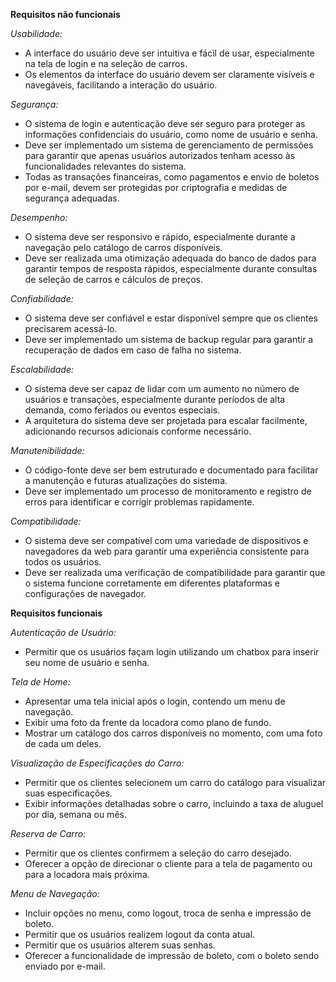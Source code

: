 <b>Requisitos não funcionais</b>

_Usabilidade:_
- A interface do usuário deve ser intuitiva e fácil de usar, especialmente na tela de login e na seleção de carros.
- Os elementos da interface do usuário devem ser claramente visíveis e navegáveis, facilitando a interação do usuário.

_Segurança:_
- O sistema de login e autenticação deve ser seguro para proteger as informações confidenciais do usuário, como nome de usuário e senha.
- Deve ser implementado um sistema de gerenciamento de permissões para garantir que apenas usuários autorizados tenham acesso às funcionalidades relevantes do sistema.
- Todas as transações financeiras, como pagamentos e envio de boletos por e-mail, devem ser protegidas por criptografia e medidas de segurança adequadas.

_Desempenho:_
- O sistema deve ser responsivo e rápido, especialmente durante a navegação pelo catálogo de carros disponíveis.
- Deve ser realizada uma otimização adequada do banco de dados para garantir tempos de resposta rápidos, especialmente durante consultas de seleção de carros e cálculos de preços.

_Confiabilidade:_
- O sistema deve ser confiável e estar disponível sempre que os clientes precisarem acessá-lo.
- Deve ser implementado um sistema de backup regular para garantir a recuperação de dados em caso de falha no sistema.

_Escalabilidade:_
- O sistema deve ser capaz de lidar com um aumento no número de usuários e transações, especialmente durante períodos de alta demanda, como feriados ou eventos especiais.
- A arquitetura do sistema deve ser projetada para escalar facilmente, adicionando recursos adicionais conforme necessário.

_Manutenibilidade:_
- O código-fonte deve ser bem estruturado e documentado para facilitar a manutenção e futuras atualizações do sistema.
- Deve ser implementado um processo de monitoramento e registro de erros para identificar e corrigir problemas rapidamente.

_Compatibilidade:_
- O sistema deve ser compatível com uma variedade de dispositivos e navegadores da web para garantir uma experiência consistente para todos os usuários.
- Deve ser realizada uma verificação de compatibilidade para garantir que o sistema funcione corretamente em diferentes plataformas e configurações de navegador.

<b>Requisitos funcionais</b>

_Autenticação de Usuário:_
- Permitir que os usuários façam login utilizando um chatbox para inserir seu nome de usuário e senha.

_Tela de Home:_
- Apresentar uma tela inicial após o login, contendo um menu de navegação.
- Exibir uma foto da frente da locadora como plano de fundo.
- Mostrar um catálogo dos carros disponíveis no momento, com uma foto de cada um deles.

_Visualização de Especificações do Carro:_
- Permitir que os clientes selecionem um carro do catálogo para visualizar suas especificações.
- Exibir informações detalhadas sobre o carro, incluindo a taxa de aluguel por dia, semana ou mês.

_Reserva de Carro:_
- Permitir que os clientes confirmem a seleção do carro desejado.
- Oferecer a opção de direcionar o cliente para a tela de pagamento ou para a locadora mais próxima.

_Menu de Navegação:_
- Incluir opções no menu, como logout, troca de senha e impressão de boleto.
- Permitir que os usuários realizem logout da conta atual.
- Permitir que os usuários alterem suas senhas.
- Oferecer a funcionalidade de impressão de boleto, com o boleto sendo enviado por e-mail.
